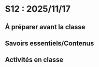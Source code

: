 # S12 : <!-- varexp:begin S12 -->2025/11/17<!-- varexp:end --> 

## À préparer avant la classe


## Savoirs essentiels/Contenus


## Activités en classe


